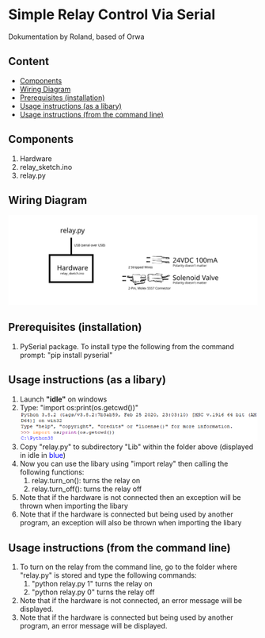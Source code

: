 # Simple Relay Control Via Serial
Dokumentation by Roland, based of Orwa
## Content
- [Components](#Components)
- [Wiring Diagram](#Wiring-Diagram)
- [Prerequisites (installation)](#prerequisites-installation)
- [Usage instructions (as a libary)](#usage-instructions-as-a-libary)
- [Usage instructions (from the command line)](#usage-instructions-from-the-command-line)

## Components
1. Hardware
2. relay_sketch.ino
3. relay.py

## Wiring Diagram
![Wiring Diagram](Wiring%20Diagram.svg)

## Prerequisites (installation)
1. PySerial package. To install type the following from the command prompt:
    "pip install pyserial"

## Usage instructions (as a libary)
1. Launch **"idle"** on windows
1. Type: "import os:print(os.getcwd())"
![Python Screenshot](Python.PNG)
1. Copy "relay.py" to subdirectory "Lib" within the folder above (displayed in idle in <span style="color:blue">blue</span>)
1. Now you can use the libary using "import relay" then calling the following functions:
   1. relay.turn_on():  turns the relay on
   1. relay.turn_off(): turns the relay off
1. Note that if the hardware is not connected then an exception will be thrown when importing the libary
1. Note that if the hardware is connected but being used by another program, an exception will also be thrown when importing the libary

## Usage instructions (from the command line)
1. To turn on the relay from the command line, go to the folder where "relay.py" is stored and type the following commands:
    1. "python relay.py 1" turns the relay on
    1. "python relay.py 0" turns the relay off
1. Note that if the hardware is not connected, an error message will be displayed.
1. Note that if the hardware is connected but being used by another program, an error message will be displayed.
